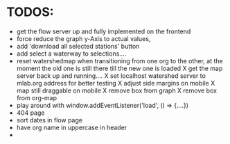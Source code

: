 # TODOS:

- get the flow server up and fully implemented on the frontend
- force reduce the graph y-Axis to actual values,
- add 'download all selected stations' button
- add select a waterway to selections....
- reset watershedmap when transitioning from one org to the other, at the moment the old one is still there till the new one is loaded
  X get the map server back up and running....
  X set localhost watershed server to mlab.org address for better testing
  X adjust side margins on mobile
  X map still draggable on mobile
  X remove box from graph
  X remove box from org-map
- play around with window.addEventListener('load', () => {....})
- 404 page
- sort dates in flow page
- have org name in uppercase in header
-
